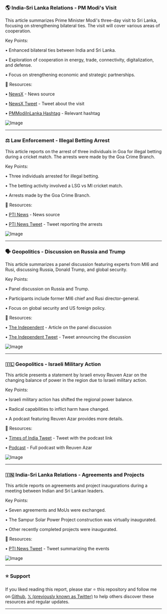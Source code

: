 ### 🌎 India-Sri Lanka Relations - PM Modi's Visit

This article summarizes Prime Minister Modi's three-day visit to Sri Lanka, focusing on strengthening bilateral ties.  The visit will cover various areas of cooperation.

Key Points:

• Enhanced bilateral ties between India and Sri Lanka.


• Exploration of cooperation in energy, trade, connectivity, digitalization, and defense.


• Focus on strengthening economic and strategic partnerships.



🔗 Resources:

• [NewsX](https://x.com/NewsX) - News source


• [NewsX Tweet](https://x.com/NewsX/status/1908480712346366055) -  Tweet about the visit


• [PMModiInLanka Hashtag](https://x.com/hashtag/PMModiInLanka?src=hashtag_click) -  Relevant hashtag


![Image](https://pbs.twimg.com/ext_tw_video_thumb/1908476494675869696/pu/img/M_bCBifgvyZYfmD4.jpg)


---

### ⚖️ Law Enforcement - Illegal Betting Arrest

This article reports on the arrest of three individuals in Goa for illegal betting during a cricket match.  The arrests were made by the Goa Crime Branch.


Key Points:

• Three individuals arrested for illegal betting.


• The betting activity involved a LSG vs MI cricket match.


• Arrests made by the Goa Crime Branch.



🔗 Resources:

• [PTI News](https://x.com/PTI_News) - News source


• [PTI News Tweet](https://x.com/PTI_News/status/1908474982570619033) - Tweet reporting the arrests


![Image](https://pbs.twimg.com/ext_tw_video_thumb/1908474793487110144/pu/img/HRHjNk_rHthWvViK.jpg)


---

### 🗣️ Geopolitics - Discussion on Russia and Trump

This article summarizes a panel discussion featuring experts from MI6 and Rusi, discussing Russia, Donald Trump, and global security.


Key Points:

• Panel discussion on Russia and Trump.


• Participants include former MI6 chief and Rusi director-general.


• Focus on global security and US foreign policy.


🔗 Resources:

• [The Independent](https://independent.co.uk/news/world/europe/war-putin-trump-mi6-panel-conversation-b2721259.html?utm_medium=Social&utm_source=Twitter#Echobox=1743847373-4…) - Article on the panel discussion


• [The Independent Tweet](https://x.com/Independent/status/1908463933335253404) - Tweet announcing the discussion


![Image](https://pbs.twimg.com/media/Gnw51GYXQAA29CP?format=jpg&name=small)


---

### 🇮🇱 Geopolitics - Israeli Military Action

This article presents a statement by Israeli envoy Reuven Azar on the changing balance of power in the region due to Israeli military action.


Key Points:

• Israeli military action has shifted the regional power balance.


•  Radical capabilities to inflict harm have changed.


•  A podcast featuring Reuven Azar provides more details.


🔗 Resources:

• [Times of India Tweet](https://x.com/timesofindia/status/1908459608236007735) -  Tweet with the podcast link


• [Podcast](https://youtu.Be/djdetvsth28) - Full podcast with Reuven Azar


![Image](https://pbs.twimg.com/ext_tw_video_thumb/1908458934240792576/pu/img/PtYf_IR7vqEy1hKj.jpg)


---

### 🇮🇳 India-Sri Lanka Relations - Agreements and Projects

This article reports on agreements and project inaugurations during a meeting between Indian and Sri Lankan leaders.


Key Points:

• Seven agreements and MoUs were exchanged.


• The Sampur Solar Power Project construction was virtually inaugurated.


• Other recently completed projects were inaugurated.


🔗 Resources:

• [PTI News Tweet](https://x.com/PTI_News/status/1908444261168931177) - Tweet summarizing the events


![Image](https://pbs.twimg.com/ext_tw_video_thumb/1908442782181564416/pu/img/OkauRHF1FB9iedVW.jpg)


---

### ⭐️ Support

If you liked reading this report, please star ⭐️ this repository and follow me on [Github](https://github.com/Drix10), [𝕏 (previously known as Twitter)](https://x.com/DRIX_10_) to help others discover these resources and regular updates.

---